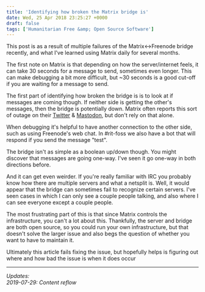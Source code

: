 ```yaml
---
title: 'Identifying how broken the Matrix bridge is'
date: Wed, 25 Apr 2018 23:25:27 +0000
draft: false
tags: ['Humanitarian Free &amp; Open Source Software']
---
```


This post is as a result of multiple failures of the Matrix<->Freenode bridge recently, and what I've learned using Matrix daily for several months.

<!--more-->

The first note on Matrix is that depending on how the server/internet feels, it can take 30 seconds for a message to send, sometimes even longer.
This can make debugging a bit more difficult, but ~30 seconds is a good cut-off if you are waiting for a message to send.

The first part of identifying how broken the bridge is is to look at if messages are coming though. If neither side is getting the other's messages, then the bridge is potentially down.
Matrix often reports this sort of outage on their [Twitter](https://twitter.com/matrixdotorg) & [Mastodon](https://mastodon.matrix.org/@matrix), but don't rely on that alone.

When debugging it's helpful to have another connection to the other side, such as using Freenode's web chat.
In #rit-foss we also have a bot that will respond if you send the message "test".

The bridge isn't as simple as a boolean up/down though.
You might discover that messages are going one-way.
I've seen it go one-way in both directions before.
 
And it can get even weirder.
If you're really familiar with IRC you probably know how there are multiple servers and what a netsplit is.
Well, it would appear that the bridge can sometimes fail to recognize certain servers.
I've seen cases in which I can only see a couple people talking, and also where I can see everyone except a couple people.

The most frustrating part of this is that since Matrix controls the infrastructure, you can't a lot about this.
Thankfully, the server and bridge are both open source, so you could run your own infrastructure, but that doesn't solve the larger issue and also begs the question of whether you want to have to maintain it.

Ultimately this article fails fixing the issue, but hopefully helps is figuring out where and how bad the issue is when it does occur

---

_Updates:_  
_2019-07-29: Content reflow_